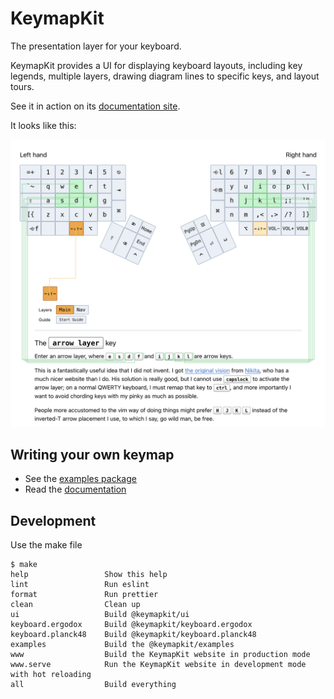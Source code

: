 # KeymapKit

The presentation layer for your keyboard.

KeymapKit provides a UI for displaying keyboard layouts, including key legends, multiple layers, drawing diagram lines to specific keys, and layout tours.

See it in action on its [documentation site](https://pages.micahrl.com/KeymapKit).

It looks like this:

![Screenshot](docs/screenshot.png?raw=true "Screenshot")

## Writing your own keymap

- See the [examples package](./examples)
- Read the [documentation](https://pages.micahrl.com/KeymapKit)

## Development

Use the make file

```console
$ make
help                 Show this help
lint                 Run eslint
format               Run prettier
clean                Clean up
ui                   Build @keymapkit/ui
keyboard.ergodox     Build @keymapkit/keyboard.ergodox
keyboard.planck48    Build @keymapkit/keyboard.planck48
examples             Build the @keymapkit/examples
www                  Build the KeymapKit website in production mode
www.serve            Run the KeymapKit website in development mode with hot reloading
all                  Build everything
```
